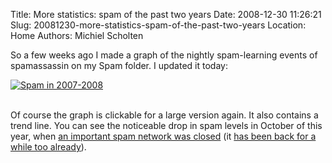 Title: More statistics: spam of the past two years
Date: 2008-12-30 11:26:21
Slug: 20081230-more-statistics-spam-of-the-past-two-years
Location: Home
Authors: Michiel Scholten

<p>So a few weeks ago I made a graph of the nightly spam-learning events of spamassassin on my Spam folder. I updated it today:</p>

<div class="content-image"><div><a href="http://aquariusoft.org/~mbscholt/images/content/spam_2007-2008.png"><img src="http://aquariusoft.org/~mbscholt/images/content/spam_2007-2008_small.png" alt="Spam in 2007-2008" title="Spam in 2007-2008" /></a></div></div>
<br style="clear: both;" />

<p>Of course the graph is clickable for a large version again. It also contains a trend line. You can see the noticeable drop in spam levels in October of this year, when <a href="http://it.slashdot.org/article.pl?sid=08/10/14/212253&amp;tid=111">an important spam network was closed</a> (it <a href="http://it.slashdot.org/article.pl?sid=08/11/26/1930226">has been back for a while too already</a>).</p>